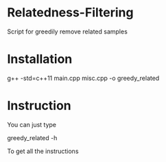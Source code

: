 # Relatedness-Filtering
Script for greedily remove related samples

# Installation
g++ -std=c++11 main.cpp misc.cpp -o greedy_related

# Instruction
You can just type

greedy_related -h

To get all the instructions
